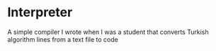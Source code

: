 # Interpreter

A simple compiler I wrote when I was a student that converts Turkish algorithm lines from a text file to code
